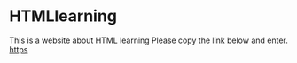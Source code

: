 # HTMLlearning
This is a website about HTML learning
Please copy the link below and enter.
[https](https://kinkai2004.github.io/HTMLlearning/Main.html)
